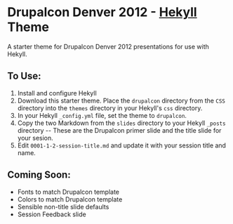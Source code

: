 # Drupalcon Denver 2012 - [Hekyll](https://github.com/bmcmurray/hekyll) Theme #

A starter theme for Drupalcon Denver 2012 presentations for use with Hekyll.

## To Use: ##

1. Install and configure Hekyll
2. Download this starter theme. Place the `drupalcon` directory from the `CSS` directory into the `themes` directory in your Hekyll's `css` directory.
3. In your Hekyll `_config.yml` file, set the theme to `drupalcon`.
4. Copy the two Markdown from the `slides` directory to your Hekyll `_posts` directory -- These are the Drupalcon primer slide and the title slide for your sesion.
5. Edit `0001-1-2-session-title.md` and update it with your session title and name.


## Coming Soon: ##

- Fonts to match Drupalcon template
- Colors to match Drupalcon template
- Sensible non-title slide defaults
- Session Feedback slide